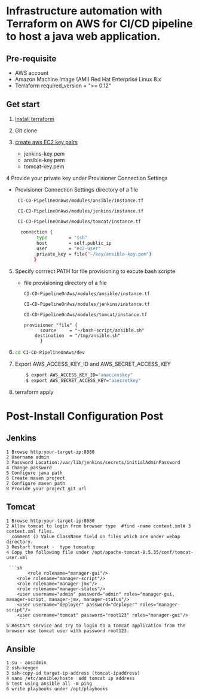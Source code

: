 
# Infrastructure automation with Terraform on AWS for CI/CD pipeline to host a java web application.

## Pre-requisite
- AWS account 
- Amazon Machine Image (AMI)  Red Hat Enterprise Linux 8.x
- Terraform required_version = ">= 0.12"

## Get start 

1. [Install terraform ](https://learn.hashicorp.com/tutorials/terraform/install-cli)
2. Git clone 
3. [create aws EC2 key pairs](https://docs.aws.amazon.com/AWSEC2/latest/UserGuide/ec2-key-pairs.html)

    - jenkins-key.pem
    - ansible-key.pem
    - tomcat-key.pem
    
4 Provide your private key under Provisioner Connection Settings

  - Provisioner Connection Settings directory of a file  
  
         CI-CD-PipelineOnAws/modules/ansible/instance.tf
        
         CI-CD-PipelineOnAws/modules/jenkins/instance.tf
        
         CI-CD-PipelineOnAws/modules/tomcat/instance.tf
        
      ```sh
        connection {
              type        = "ssh"
              host        = self.public_ip 
              user        = "ec2-user" 
              private_key = file("~/key/ansible-key.pem") 
             } 
      ```
5. Specify corrrect PATH for file provisioning to excute bash scripte

    - file provisioning  directory of a file
    
          CI-CD-PipelineOnAws/modules/ansible/instance.tf
          
          CI-CD-PipelineOnAws/modules/jenkins/instance.tf
          
          CI-CD-PipelineOnAws/modules/tomcat/instance.tf
       
          provisioner "file" {
	        	source     = "~/bash-script/ansible.sh" 
		      destination  = "/tmp/ansible.sh" 
	            }  
      
      
6.  ```sh
    cd CI-CD-PipelineOnAws/dev
      ```

7. Export AWS_ACCESS_KEY_ID and AWS_SECRET_ACCESS_KEY

     ```sh
         $ export AWS_ACCESS_KEY_ID="anaccesskey"
         $ export AWS_SECRET_ACCESS_KEY="asecretkey"
      ```
 
8. terraform apply 

# Post-Install Configuration Post 
 ## Jenkins 
 
 	1 Browse http:your-target-ip:8080
 	2 Username admin
	3 Password Location:/var/lib/jenkins/secrets/initialAdminPassword
	4 Change password 
	5 Configure java path
	6 Create maven project
	7 Configure maven path
	8 Provide your project git url
 ## Tomcat 
	
	1 Browse http:your-target-ip:8080
	2 Allow tomcat to login from browser type  #find -name context.xml# 3 context.xml files.
	  comment () Value ClassName field on files which are under webap directory. 
	3 Restart tomcat -  type tomcatup 
	4 Copy the following file under /opt/apache-tomcat-8.5.35/conf/tomcat-user.xml 
	
	 ```sh
        	<role rolename="manager-gui"/> 
		<role rolename="manager-script"/> 
		<role rolename="manager-jmx"/> 
		<role rolename="manager-status"/> 
		<user username="admin" password="admin" roles="manager-gui, manager-script, manager-jmx, manager-status"/> 
		<user username="deployer" password="deployer" roles="manager-script"/> 
		<user username="tomcat" password="root123" roles="manager-gui"/> 	
     	 ```	 
	5 Restart service and try to login to a tomcat application from the browser use tomcat user with password root123.  
	
## Ansible 
	
	1 su - ansadmin  
	2 ssh-keygen
	3 ssh-copy-id target-ip-address (tomcat-ipaddress)
	4 nano /etc/ansible/hosts  add tomcat ip address
	5 test using ansible all -m ping
	6 write playbooks under /opt/playbooks
